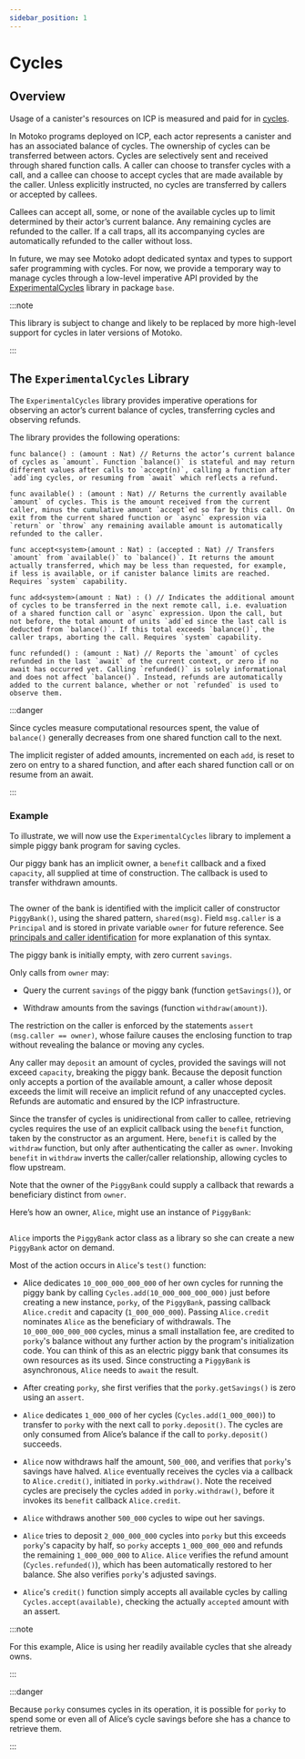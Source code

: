 ```yaml
---
sidebar_position: 1
---
```



# Cycles

## Overview

Usage of a canister's resources on ICP is measured and paid for in [cycles](/docs/current/developer-docs/getting-started/cycles/converting_icp_tokens_into_cycles).

In Motoko programs deployed on ICP, each actor represents a canister and has an associated balance of cycles. The ownership of cycles can be transferred between actors. Cycles are selectively sent and received through shared function calls. A caller can choose to transfer cycles with a call, and a callee can choose to accept cycles that are made available by the caller. Unless explicitly instructed, no cycles are transferred by callers or accepted by callees.

Callees can accept all, some, or none of the available cycles up to limit determined by their actor’s current balance. Any remaining cycles are refunded to the caller. If a call traps, all its accompanying cycles are automatically refunded to the caller without loss.

In future, we may see Motoko adopt dedicated syntax and types to support safer programming with cycles. For now, we provide a temporary way to manage cycles through a low-level imperative API provided by the [ExperimentalCycles](../base/ExperimentalCycles.md) library in package `base`.

:::note

This library is subject to change and likely to be replaced by more high-level support for cycles in later versions of Motoko.

:::

## The `ExperimentalCycles` Library

The `ExperimentalCycles` library provides imperative operations for observing an actor’s current balance of cycles, transferring cycles and observing refunds.

The library provides the following operations:

``` motoko no-repl
func balance() : (amount : Nat) // Returns the actor’s current balance of cycles as `amount`. Function `balance()` is stateful and may return different values after calls to `accept(n)`, calling a function after `add`ing cycles, or resuming from `await` which reflects a refund.

func available() : (amount : Nat) // Returns the currently available `amount` of cycles. This is the amount received from the current caller, minus the cumulative amount `accept`ed so far by this call. On exit from the current shared function or `async` expression via `return` or `throw` any remaining available amount is automatically refunded to the caller.

func accept<system>(amount : Nat) : (accepted : Nat) // Transfers `amount` from `available()` to `balance()`. It returns the amount actually transferred, which may be less than requested, for example, if less is available, or if canister balance limits are reached. Requires `system` capability.

func add<system>(amount : Nat) : () // Indicates the additional amount of cycles to be transferred in the next remote call, i.e. evaluation of a shared function call or `async` expression. Upon the call, but not before, the total amount of units `add`ed since the last call is deducted from `balance()`. If this total exceeds `balance()`, the caller traps, aborting the call. Requires `system` capability.

func refunded() : (amount : Nat) // Reports the `amount` of cycles refunded in the last `await` of the current context, or zero if no await has occurred yet. Calling `refunded()` is solely informational and does not affect `balance()`. Instead, refunds are automatically added to the current balance, whether or not `refunded` is used to observe them.
```


:::danger

Since cycles measure computational resources spent, the value of `balance()` generally decreases from one shared function call to the next.

The implicit register of added amounts, incremented on each `add`, is reset to zero on entry to a shared function, and after each shared function call or on resume from an await.

:::

### Example

To illustrate, we will now use the `ExperimentalCycles` library to implement a simple piggy bank program for saving cycles.

Our piggy bank has an implicit owner, a `benefit` callback and a fixed `capacity`, all supplied at time of construction. The callback is used to transfer withdrawn amounts.

``` motoko name=PiggyBank file=../examples/PiggyBank.mo
```

The owner of the bank is identified with the implicit caller of constructor `PiggyBank()`, using the shared pattern, `shared(msg)`. Field `msg.caller` is a `Principal` and is stored in private variable `owner` for future reference. See [principals and caller identification](../writing-motoko/caller-id.md) for more explanation of this syntax.

The piggy bank is initially empty, with zero current `savings`.

Only calls from `owner` may:

-   Query the current `savings` of the piggy bank (function `getSavings()`), or

-   Withdraw amounts from the savings (function `withdraw(amount)`).

The restriction on the caller is enforced by the statements `assert (msg.caller == owner)`, whose failure causes the enclosing function to trap without revealing the balance or moving any cycles.

Any caller may `deposit` an amount of cycles, provided the savings will not exceed `capacity`, breaking the piggy bank. Because the deposit function only accepts a portion of the available amount, a caller whose deposit exceeds the limit will receive an implicit refund of any unaccepted cycles. Refunds are automatic and ensured by the ICP infrastructure.

Since the transfer of cycles is unidirectional from caller to callee, retrieving cycles requires the use of an explicit callback using the `benefit` function, taken by the constructor as an argument. Here, `benefit` is called by the `withdraw` function, but only after authenticating the caller as `owner`. Invoking `benefit` in `withdraw` inverts the caller/caller relationship, allowing cycles to flow upstream.

Note that the owner of the `PiggyBank` could supply a callback that rewards a beneficiary distinct from `owner`.

Here’s how an owner, `Alice`, might use an instance of `PiggyBank`:

``` motoko include=PiggyBank file=../examples/Alice.mo
```

`Alice` imports the `PiggyBank` actor class as a library so she can create a new `PiggyBank` actor on demand.

Most of the action occurs in `Alice`'s `test()` function:

- Alice dedicates `10_000_000_000_000` of her own cycles for running the piggy bank by calling `Cycles.add(10_000_000_000_000)` just before creating a new instance, `porky`, of the `PiggyBank`, passing callback `Alice.credit` and capacity (`1_000_000_000`). Passing `Alice.credit` nominates `Alice` as the beneficiary of withdrawals. The `10_000_000_000_000` cycles, minus a small installation fee, are credited to `porky`'s balance without any further action by the program's initialization code. You can think of this as an electric piggy bank that consumes its own resources as its used. Since constructing a `PiggyBank` is asynchronous, `Alice` needs to `await` the result.

- After creating `porky`, she first verifies that the `porky.getSavings()` is zero using an `assert`.

- `Alice` dedicates `1_000_000` of her cycles (`Cycles.add(1_000_000)`) to transfer to `porky` with the next call to `porky.deposit()`. The cycles are only consumed from Alice’s balance if the call to `porky.deposit()` succeeds.

- `Alice` now withdraws half the amount, `500_000`, and verifies that `porky`'s savings have halved. `Alice` eventually receives the cycles via a callback to `Alice.credit()`, initiated in `porky.withdraw()`. Note the received cycles are precisely the cycles `add`ed in `porky.withdraw()`, before it invokes its `benefit` callback `Alice.credit`.

- `Alice` withdraws another `500_000` cycles to wipe out her savings.

- `Alice` tries to deposit `2_000_000_000` cycles into `porky` but this exceeds `porky`'s capacity by half, so `porky` accepts `1_000_000_000` and refunds the remaining `1_000_000_000` to `Alice`. `Alice` verifies the refund amount (`Cycles.refunded()`), which has been automatically restored to her balance. She also verifies `porky`'s adjusted savings.

- `Alice`'s `credit()` function simply accepts all available cycles by calling `Cycles.accept(available)`, checking the actually `accepted` amount with an assert.

:::note

For this example, Alice is using her readily available cycles that she already owns.

:::

:::danger

Because `porky` consumes cycles in its operation, it is possible for `porky` to spend some or even all of Alice’s cycle savings before she has a chance to retrieve them.

:::
